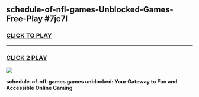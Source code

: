 
## schedule-of-nfl-games-Unblocked-Games-Free-Play #7jc7l
<h3>
<a href="https://us.freeplayer.one?title=schedule-of-nfl-games&ref=9M">CLICK TO PLAY</a></h3>
<hr>

<h3>
<a href="https://us.freeplayer.one?title=schedule-of-nfl-games&ref=9M">CLICK 2 PLAY</a>
  
</h3>

<a href="https://us.freeplayer.one?title=schedule-of-nfl-games&ref=9M"><img src="https://clearcache.store/games.png"></a>


**schedule-of-nfl-games games unblocked: Your Gateway to Fun and Accessible Online Gaming**
